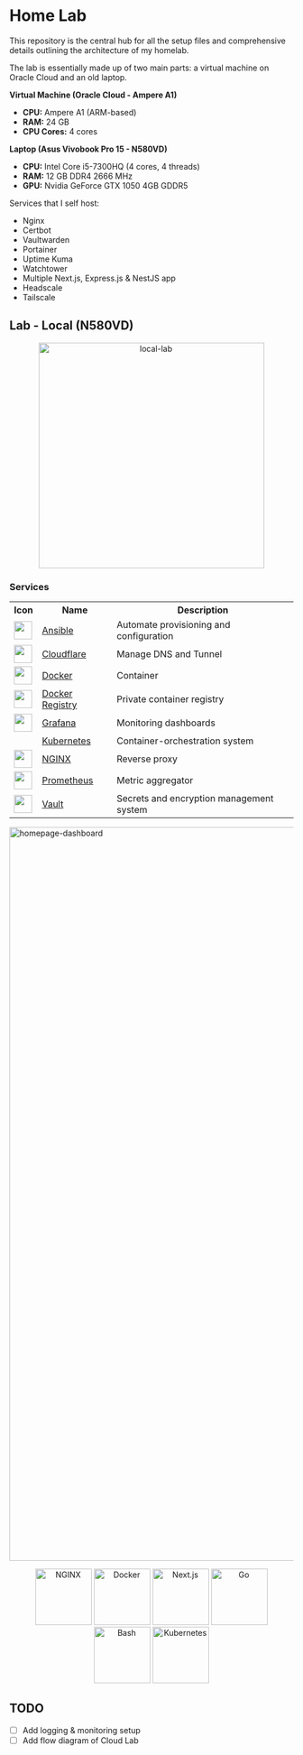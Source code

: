 # Home Lab

This repository is the central hub for all the setup files and comprehensive details outlining the architecture of my homelab.

The lab is essentially made up of two main parts: a virtual machine on Oracle Cloud and an old laptop.

**Virtual Machine (Oracle Cloud - Ampere A1)**

- **CPU:** Ampere A1 (ARM-based)
- **RAM:** 24 GB
- **CPU Cores:** 4 cores

**Laptop (Asus Vivobook Pro 15 - N580VD)**

- **CPU:** Intel Core i5-7300HQ (4 cores, 4 threads)
- **RAM:** 12 GB DDR4 2666 MHz
- **GPU:** Nvidia GeForce GTX 1050 4GB GDDR5

Services that I self host:

- Nginx
- Certbot
- Vaultwarden
- Portainer
- Uptime Kuma
- Watchtower
- Multiple Next.js, Express.js & NestJS app
- Headscale
- Tailscale

## Lab - Local (N580VD)

<p align="center">
  <img src="https://github.com/NafiAsib/home-lab/assets/38901581/8afd2919-1b1c-4aff-9669-4df96ed2f210" width="400px" height="auto" alt="local-lab">
</p>

### Services

<table>
    <tr>
        <th>Icon</th>
        <th>Name</th>
        <th>Description</th>
    </tr>
    <tr>
        <td><img width="32" src="https://simpleicons.org/icons/ansible.svg"></td>
        <td><a href="https://www.ansible.com">Ansible</a></td>
        <td>Automate provisioning and configuration</td>
    </tr>
    <tr>
        <td><img width="32" src="https://avatars.githubusercontent.com/u/314135?s=200&v=4"></td>
        <td><a href="https://www.cloudflare.com">Cloudflare</a></td>
        <td>Manage DNS and Tunnel</td>
    </tr>
    <tr>
        <td><img width="32" src="https://www.docker.com/wp-content/uploads/2022/03/Moby-logo.png"></td>
        <td><a href="https://www.docker.com">Docker</a></td>
        <td>Container</td>
    </tr>
    <tr>
        <td><img width="32" src="https://github.com/distribution/distribution/raw/main/distribution-logo.svg"></td>
        <td><a href="https://github.com/distribution/distribution">Docker Registry</a></td>
        <td>Private container registry</td>
    </tr>
    <tr>
        <td><img width="32" src="https://grafana.com/static/img/menu/grafana2.svg"></td>
        <td><a href="https://grafana.com">Grafana</a></td>
        <td>Monitoring dashboards</td>
    </tr>
    <tr>
        <td><img width="32" href="https://cdn.jsdelivr.net/gh/walkxcode/dashboard-icons/png/kubernetes.png"></td>
        <td><a href="https://kubernetes.io">Kubernetes</a></td>
        <td>Container-orchestration system</td>
    </tr>
    <tr>
        <td><img width="32" src="https://avatars.githubusercontent.com/u/1412239?s=200&v=4"></td>
        <td><a href="https://www.nginx.com">NGINX</a></td>
        <td>Reverse proxy</td>
    </tr>
    <tr>
        <td><img width="32" src="https://cdn.jsdelivr.net/gh/walkxcode/dashboard-icons/png/kubernetes.png"></td>
        <td><a href="https://prometheus.io">Prometheus</a></td>
        <td>Metric aggregator</td>
    </tr>
    <tr>
        <td><img width="32" src="https://simpleicons.org/icons/vault.svg"></td>
        <td><a href="https://www.vaultproject.io">Vault</a></td>
        <td>Secrets and encryption management system</td>
    </tr>
</table>

<img width="1301" alt="homepage-dashboard" src="https://github.com/NafiAsib/home-lab/assets/38901581/a6c5505a-7881-425e-a3af-f20cab32c89e">


<p align="center">
  <img src="https://cdn.jsdelivr.net/gh/devicons/devicon/icons/nginx/nginx-original.svg" width="100px" height="auto" alt="NGINX">
  <img src="https://cdn.jsdelivr.net/gh/devicons/devicon/icons/docker/docker-original-wordmark.svg" width="100px" height="auto" alt="Docker">
  <img src="https://cdn.jsdelivr.net/gh/devicons/devicon/icons/nextjs/nextjs-original-wordmark.svg" width="100px" height="auto" alt="Next.js">
  <img src="https://cdn.jsdelivr.net/gh/devicons/devicon/icons/go/go-original-wordmark.svg" width="100px" height="auto" alt="Go">
  <img src="https://cdn.jsdelivr.net/gh/devicons/devicon/icons/bash/bash-original.svg" width="100px" height="auto" alt="Bash">
  <img src="https://cdn.jsdelivr.net/gh/devicons/devicon/icons/kubernetes/kubernetes-plain-wordmark.svg" width="100px" height="auto" alt="Kubernetes">
</p>

## TODO

- [ ] Add logging & monitoring setup
- [ ] Add flow diagram of Cloud Lab
